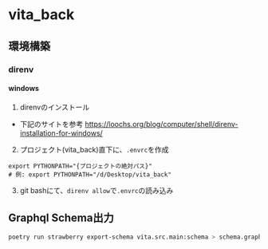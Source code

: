 # vita_back

## 環境構築

### direnv

#### windows

1. direnvのインストール

* 下記のサイトを参考
  https://loochs.org/blog/computer/shell/direnv-installation-for-windows/

2. プロジェクト(vita_back)直下に、`.envrc`を作成

``` .envrc
export PYTHONPATH="{プロジェクトの絶対パス}"
# 例: export PYTHONPATH="/d/Desktop/vita_back"
```

3. git bashにて、`direnv allow`で`.envrc`の読み込み

## Graphql Schema出力

``` bash
poetry run strawberry export-schema vita.src.main:schema > schema.graphql
```
